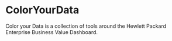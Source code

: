# ColorYourData

Color your Data is a collection of tools around the Hewlett Packard Enterprise Business Value Dashboard.

